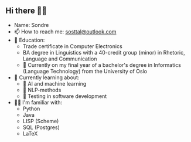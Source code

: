 ## Hi there 👋🤓

- Name: Sondre
- 📫 How to reach me: [sosttal@outlook.com](mailto:sosttal@outlook.com)
- 📖 Education:
	- Trade certificate in Computer Electronics
	- BA degree in Linguistics with a 40-credit group (minor) in Rhetoric, Language and Communication
	- 🔭 Currently on my final year of a bachelor's degree in Informatics (Language Technology) from the University of Oslo
- 🌱 Currently learning about:
	- 🤖 AI and machine learning
	- 📑 NLP-methods
	- 🧪 Testing in software development
- 🧑‍💻 I'm familiar with:
  - Python
  - Java
  - LISP (Scheme)
  - SQL (Postgres)
  - LaTeX 
